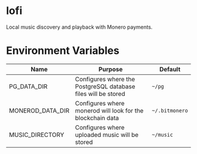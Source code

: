 # lofi
Local music discovery and playback with Monero payments.

# Environment Variables

|Name|Purpose|Default|
|---|---|---|
|PG_DATA_DIR|Configures where the PostgreSQL database files will be stored|`~/pg`|
|MONEROD_DATA_DIR|Configures where monerod will look for the blockchain data|`~/.bitmonero`|
|MUSIC_DIRECTORY|Configures where uploaded music will be stored|`~/music`|
